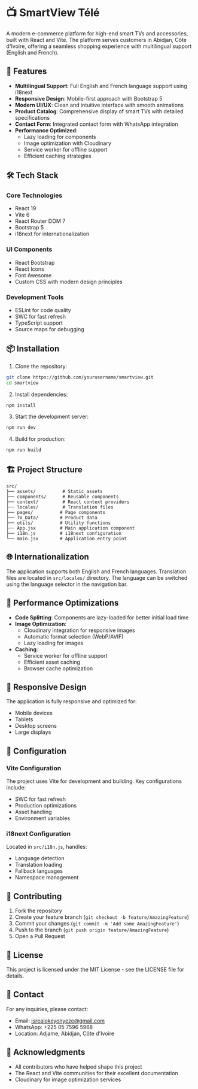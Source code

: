 # 📺 SmartView Télé

A modern e-commerce platform for high-end smart TVs and accessories, built with React and Vite. The platform serves customers in Abidjan, Côte d'Ivoire, offering a seamless shopping experience with multilingual support (English and French).

## 🌟 Features

- **Multilingual Support**: Full English and French language support using i18next
- **Responsive Design**: Mobile-first approach with Bootstrap 5
- **Modern UI/UX**: Clean and intuitive interface with smooth animations
- **Product Catalog**: Comprehensive display of smart TVs with detailed specifications
- **Contact Form**: Integrated contact form with WhatsApp integration
- **Performance Optimized**: 
  - Lazy loading for components
  - Image optimization with Cloudinary
  - Service worker for offline support
  - Efficient caching strategies

## 🛠️ Tech Stack

### Core Technologies
- React 19
- Vite 6
- React Router DOM 7
- Bootstrap 5
- i18next for internationalization

### UI Components
- React Bootstrap
- React Icons
- Font Awesome
- Custom CSS with modern design principles

### Development Tools
- ESLint for code quality
- SWC for fast refresh
- TypeScript support
- Source maps for debugging

## 📦 Installation

1. Clone the repository:
```bash
git clone https://github.com/yourusername/smartview.git
cd smartview
```

2. Install dependencies:
```bash
npm install
```

3. Start the development server:
```bash
npm run dev
```

4. Build for production:
```bash
npm run build
```

## 🏗️ Project Structure

```
src/
├── assets/          # Static assets
├── components/      # Reusable components
├── context/         # React context providers
├── locales/         # Translation files
├── pages/          # Page components
├── TV_Data/        # Product data
├── utils/          # Utility functions
├── App.jsx         # Main application component
├── i18n.js         # i18next configuration
└── main.jsx        # Application entry point
```

## 🌐 Internationalization

The application supports both English and French languages. Translation files are located in `src/locales/` directory. The language can be switched using the language selector in the navigation bar.

## 🚀 Performance Optimizations

- **Code Splitting**: Components are lazy-loaded for better initial load time
- **Image Optimization**: 
  - Cloudinary integration for responsive images
  - Automatic format selection (WebP/AVIF)
  - Lazy loading for images
- **Caching**:
  - Service worker for offline support
  - Efficient asset caching
  - Browser cache optimization

## 📱 Responsive Design

The application is fully responsive and optimized for:
- Mobile devices
- Tablets
- Desktop screens
- Large displays

## 🔧 Configuration

### Vite Configuration
The project uses Vite for development and building. Key configurations include:
- SWC for fast refresh
- Production optimizations
- Asset handling
- Environment variables

### i18next Configuration
Located in `src/i18n.js`, handles:
- Language detection
- Translation loading
- Fallback languages
- Namespace management

## 🤝 Contributing

1. Fork the repository
2. Create your feature branch (`git checkout -b feature/AmazingFeature`)
3. Commit your changes (`git commit -m 'Add some AmazingFeature'`)
4. Push to the branch (`git push origin feature/AmazingFeature`)
5. Open a Pull Request

## 📄 License

This project is licensed under the MIT License - see the LICENSE file for details.

## 👥 Contact

For any inquiries, please contact:
- Email: isrealokeyonyeze@gmail.com
- WhatsApp: +225 05 7596 5968
- Location: Adjame, Abidjan, Côte d'Ivoire

## 🙏 Acknowledgments

- All contributors who have helped shape this project
- The React and Vite communities for their excellent documentation
- Cloudinary for image optimization services
